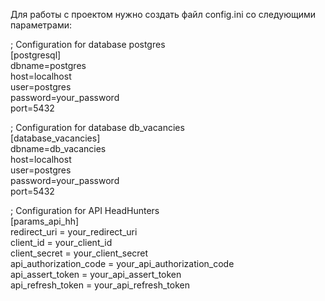Для работы с проектом нужно
создать файл config.ini со следующими параметрами:

; Configuration for database postgres  
[postgresql]  
dbname=postgres  
host=localhost  
user=postgres  
password=your_password  
port=5432  

; Configuration for database db_vacancies  
[database_vacancies]  
dbname=db_vacancies  
host=localhost  
user=postgres   
password=your_password  
port=5432  

; Configuration for API HeadHunters  
[params_api_hh]  
redirect_uri = your_redirect_uri  
client_id = your_client_id  
client_secret = your_client_secret  
api_authorization_code = your_api_authorization_code  
api_assert_token = your_api_assert_token  
api_refresh_token = your_api_refresh_token  